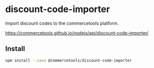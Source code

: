 # discount-code-importer

Import discount codes to the commercetools platform.

https://commercetools.github.io/nodejs/api/discount-code-importer/

## Install

```bash
npm install --save @commercetools/discount-code-importer
```
